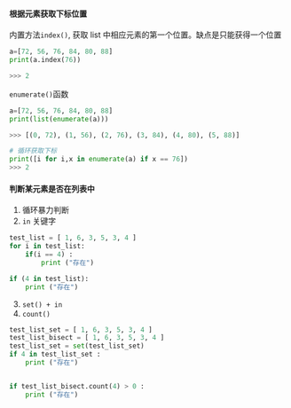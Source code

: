 #### 根据元素获取下标位置
内置方法`index()`, 获取 list 中相应元素的第一个位置。缺点是只能获得一个位置
```python
a=[72, 56, 76, 84, 80, 88]
print(a.index(76))

>>> 2
```


`enumerate()`函数
```python
a=[72, 56, 76, 84, 80, 88]
print(list(enumerate(a)))

>>> [(0, 72), (1, 56), (2, 76), (3, 84), (4, 80), (5, 88)]

# 循环获取下标
print([i for i,x in enumerate(a) if x == 76])
>>> 2
```


#### 判断某元素是否在列表中
1. 循环暴力判断
2. `in` 关键字
```python
test_list = [ 1, 6, 3, 5, 3, 4 ] 
for i in test_list: 
    if(i == 4) : 
        print ("存在")

if (4 in test_list): 
    print ("存在") 
```

3. `set() + in`
4. `count()`
```python
test_list_set = [ 1, 6, 3, 5, 3, 4 ] 
test_list_bisect = [ 1, 6, 3, 5, 3, 4 ]
test_list_set = set(test_list_set) 
if 4 in test_list_set : 
    print ("存在") 


if test_list_bisect.count(4) > 0 :
    print ("存在") 
```
